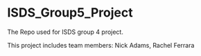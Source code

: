 # ISDS_Group5_Project
The Repo used for ISDS group 4 project.

This project includes team members: Nick Adams, Rachel Ferrara
